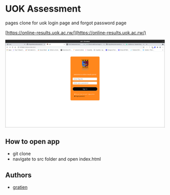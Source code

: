 
# UOK Assessment

pages clone for uok login page and forgot password page

[https://online-results.uok.ac.rw/](https://online-results.uok.ac.rw/)

![login](https://raw.githubusercontent.com/itsgratien/uok-assessment-design-webpage/main/src/public/images/login.png?token=AGRQKGHA2IH64WCHWV5HW3LBCDNFO)
## How to open app

 - git clone
 - navigate to src folder and open index.html

  
## Authors

- [gratien](https://www.github.com/itsgratien)

